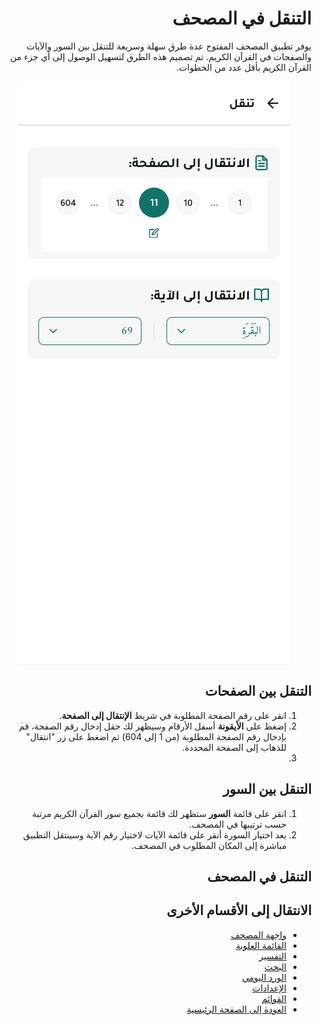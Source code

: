 <style>
  body { direction: rtl; text-align: right; }
  img {
    display: block;
    margin: 0 auto;
    max-width: 100%;
    height: auto;
  }
</style>

# التنقل في المصحف

يوفر تطبيق المصحف المفتوح عدة طرق سهلة وسريعة للتنقل بين السور والآيات والصفحات في القرآن الكريم. تم تصميم هذه الطرق لتسهيل الوصول إلى أي جزء من القرآن الكريم بأقل عدد من الخطوات.

![واجهة التنقل](../screenshots/navigation-screen.png)

## التنقل بين الصفحات

1. انقر على رقم الصفحة المطلوبة في شريط **الإنتقال إلى الصفحة**.
2. إضغط على **الأيقونة** أسفل الأرقام وسيظهر لك حقل إدخال رقم الصفحة، قم بإدخال رقم الصفحة المطلوبة (من 1 إلى 604) ثم اضغط على زر "انتقال" للذهاب إلى الصفحة المحددة.
4.

## التنقل بين السور

1. انقر على قائمة **السور** ستظهر لك قائمة بجميع سور القرآن الكريم مرتبة حسب ترتيبها في المصحف.
2. بعد اختيار السورة أنقر على قائمة الآيات لاختيار رقم الآية وسينتقل التطبيق مباشرة إلى المكان المطلوب في المصحف.

## التنقل في المصحف

## الانتقال إلى الأقسام الأخرى

- [واجهة المصحف](./mushaf_interface.md)
- [القائمة العلوية](./top_menu.md)
- [التفسير](./tafseer.md)
- [البحث](./search.md)
- [الورد اليومي](./tracker.md)
- [الإعدادات](./settings.md)
- [القوائم](./lists.md)
- [العودة إلى الصفحة الرئيسية](./README.md)
